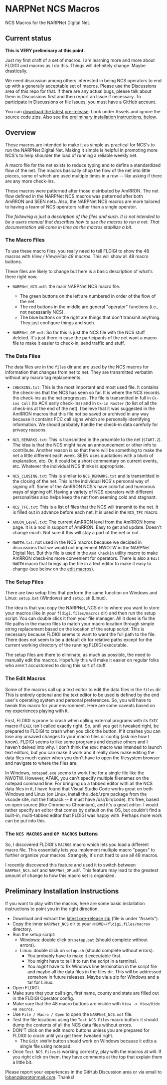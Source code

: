 # NARPNet NCS Macros

NCS Macros for the NARPNet Digital Net.


## Current status

**This is VERY preliminary at this point.**  

Just my first draft of a set of macros.  I am learning more and more about
FLDIGI and macros as I do this.  Things will definitely change.  Maybe
drastically.

We need discussion among others interested in being NCS operators to end up with
a generally acceptable set of macros.  Please use the Discussions area of this
repo for that.  If there are any actual bugs, please talk about them in
Discussions first and then report an Issue if necessary.  To participate in
Discussions or file Issues, you must have a GitHub account.

You can [download the latest
pre-release](https://github.com/NARPNet/NARPNet_NCS/releases/latest/).  Look
under Assets and ignore the source code zips.  Also see the [preliminary
installation instructions, below](#preliminary-installation-instructions).


## Overview

These macros are intended to make it as simple as practical for NCS's to run the
NARPNet Digital Net.  Making it simple is helpful in promoting more NCS's to
help shoulder the load of running a reliable weekly net.

A macro file for the net exists to reduce typing and to define a standardized
flow of the net.  The macros basically chop the flow of the net into little
pieces, some of which are used multiple times in a row -- like asking if there
are any more check-ins.

These macros were patterned after those distributed by AmRRON.  The net flow
defined in the NARPNet NCS macros was patterned after both AmRRON and SEEN nets.
Also, the NARPNet NCS macros are more tailored to having a team of NCS operators
rather than a single operator.

*The following is just a description of the files and such.  It is not intended
to be a users manual that describes how to use the macros to run a net.  That
documentation will come in time as the macros stabilize a bit.*


### The Macro Files

To use these macro files, you really need to tell FLDIGI to show the 48 macros
with *View / View/Hide 48 macros*.  This will show all 48 macro buttons.

These files are likely to change but here is a basic description of what's there
right now.

* `NARPNet_NCS.mdf`: the main NARPNet NCS macro file.  
  * The green buttons on the left are numbered in order of the flow of the net.  
  * The red buttons in the middle are general "operator" functions (i.e., not
  necessarily NCS).  
  * The blue buttons on the right are things that don't transmit anything.  They
  just configure things and such.

* `NARPNet_OP.mdf`: So far this is just the NCS file with the NCS stuff deleted.
It's just there in case the participants of the net want a macro file to make it
easier to check-in, send traffic and stuff.

### The Data Files

The data files are in the `files` dir and are used by the NCS macros for
information that changes from net to net.  They are transmitted verbatim without
any macro tag replacements.

* `CHECKINS.txt`: This is the most important and most used file.  It contains
the check-ins that the NCS has seen so far.  It is where the NCS records the
check-ins as the net progresses.  The file is transmitted in full in `Ck-ins
Call` (to ACK early check-ins) and in `Ck-in Roster` (to list of all the
check-ins at the end of the net). I believe that it was suggested in the AmRRON
macros that this file not be saved or archived in any way because it contains
FCC call signs which are personally identifying information.  We should probably
handle the check-in data carefully for privacy reasons.

* `NCS_REMARKS.txt`: This is transmitted in the preamble to the net (`START.2`).
The idea is that the NCS might have an announcement or other info to contribute.
Another reason is so that there will be something to make the net a little
different each week. SEEN uses quotations with a blurb of explanation, etc. Or,
it could be a short commentary on current events, etc.  Whatever the individual
NCS thinks is appropriate.

* `NCS_CLOSING.txt`: This is similar to `NCS_REMARKS.txt` and is transmitted in
the closing of the net.  This is the individual NCS's personal way of signing
off.  Some of the AmRRON NCS's have colorful and humorous ways of signing off.
Having a variety of NCS operators with different personalities also helps keep
the net from seeming cold and stagnant.

* `NCS_TFC.txt`: This is a list of files that the NCS will transmit to the net.
It is filled out in advance before each net.  It is used in the `NCS_TFC` macro.

* `AmCON_Level.txt`: The current AmRRON level from the AmRRON home page.  It is
a nod in support of AmRRON.  Easy to get and update.  Doesn't change much.  Not
sure if this will stay a part of the net or not.

* `NWOTW.txt`: not used in the NCS macros because we decided in discussions that
we would not implement NWOTW in the NARPNet Digital Net.  But this file is used
in the `AmR Checkin` utility macro to make AmRRON check-ins more convenient for
operators.  There is also a `Edit NWOTW` macro that brings up the file in a text
editor to make it easy to change (see below on the [edit
macros](#the-edit-macros)).

### The Setup Files 

There are two setup files that perform the same function on Windows and Linux:
`setup.bat` (Windows) and `setup.sh` (Linux).

The idea is that you copy the NARPNet_NCS dir to where you want to store your
macros (like in your `fldigi.files/macros` dir) and then run the setup script.
You can double click it from your file manager. All it does is fix the file
paths in the macro files to match your macro location through simple string
replacement based on the location of the setup script. This is necessary because
FLDIGI seems to want to want the full path to the file.  There does not seem to
be a default dir for relative paths except for the current working directory of
the running FLDIGI executable.

The setup files are there to eliminate, as much as possible, the need to
manually edit the macros.  Hopefully this will make it easier on regular folks
who aren't accustomed to doing this sort of stuff.

### The Edit Macros

Some of the macros call up a text editor to edit the data files in the `files`
dir.  This is entirely optional and the text editor to be used is defined by the
end user's operating system and personal preferences.  So, you will have to
tweak this macro for your environment.  Here are some caveats based on my
experiences playing with it.

First, FLDIGI is prone to crash when calling external programs with its `EXEC`
macro if `EXEC` isn't called exactly right. So, until you get it tweaked right, be
prepared to FLDIGI to crash when you click the button.  If it crashes you can
lose any unsaved changes to your macro files or config (ask me how I know).
FLDIGI seems to like some programs and despise others and I haven't delved into
why.  I don't think the `EXEC` macro was intended to launch text editors, but
you can make it work and it really does make editing the data files much easier
when you don't have to open the filesystem browser and navigate to where the
files are.

In Windows, `notepad.exe` seems to work fine for a single file like the NWOTW.
However, AFAIK, you can't specify multiple filenames on the notepad command
line. For bringing up a tabbed editor with all the NCS data files in it, I have
found that Visual Studio Code works great on both Windows and Linux (on Linux,
install the .deb/.rpm package from the vscode site, not the flatpack -- it must
have /usr/bin/code). It's free, based on open source (like Chrome vs Chromium),
and it's a great editor.  I would rather specify an editor that comes by default
on the OS, but couldn't find a built-in, multi-tabbed editor that FLDIGI was
happy with. Perhaps more work can be put into this.

### The `NCS MACROS` and `OP MACROS` buttons

So, I discovered FLDIGI's `MACROS` macro which lets you load a different macro
file.  This essentially lets you implement multiple macro "pages" to further
organize your macros.  Strangely, it's not hard to use all 48 macros.

I recently discovered this feature and used it to switch between
`NARPNet_NCS.mdf` and `NARPNet_OP.mdf`.  This feature may lead to the greatest
amount of change to how this macro set is organized.

## Preliminary Installation Instructions

If you want to play with the macros, here are some basic installation
instructions to point you in the right direction.
- Download and extract the [latest pre-release
  zip](https://github.com/NARPNet/NARPNet_NCS/releases/latest/) (file is under
  "Assets").
- Copy the inner `NARPNet_NCS` dir to your `<HOME>/fldigi.files/macros`
  directory.
- Run the setup script:
  - Windows: double click on `setup.bat` (should complete without errors).
  - Linux: double click on `setup.sh` (should complete without errors).
    - You probably have to make it executable first.
    - You might have to tell it to run the script in a terminal.
    - You *might* have to fix Windows line termination in the script file and
      maybe all the data files in the files dir.  This will be addressed somehow
      in future releases.  Maybe via a zip for Windows and a tar for Linux.
- Open FLDIGI.
- Make sure that your call sign, first name, county and state are filled out in
  the FLDIGI Operator config.
- Make sure that the 48 macro buttons are visible with `View -> View/Hide 48
  macros`.
- Use `File / Macro / Open` to open the `NARPNet_NCS.mdf` file.
- Test the file locations using the `Test NCS Files` macro button: it should
  dump the contents of all the NCS data files without errors.
- DON'T click on the edit macro buttons unless you are prepared for FLDIGI to
  crash until you get them tweaked right. 
  - The `Edit NWOTW` button should work on Windows because it edits a single
    file using notepad.
- Once `Test NCS Files` is working correctly, play with the macros at will.  If
  you right click on them, they have comments at the top that explain them a
  little bit.

Please report your experiences in the GitHub Discussion area or via email to
lobanz@protonmail.com.  Thanks!
